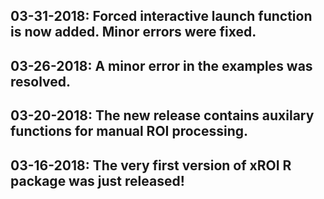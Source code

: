 ## 03-31-2018: Forced interactive launch function is now added. Minor errors were fixed.

## 03-26-2018: A minor error in the examples was resolved.

## 03-20-2018: The new release contains auxilary functions for manual ROI processing.

## 03-16-2018: The very first version of xROI R package was just released!
